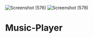 ![Screenshot (576)](https://user-images.githubusercontent.com/78134745/132954866-c0389e18-d6cd-44ab-848f-e465614d7c66.png)
![Screenshot (578)](https://user-images.githubusercontent.com/78134745/132954870-a2906054-2cf3-49bf-bafa-e5ed700eb820.png)
# Music-Player
